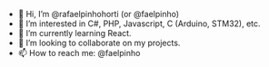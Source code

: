 - 👋 Hi, I’m @rafaelpinhohorti (or @faelpinho)
- 👀 I’m interested in C#, PHP, Javascript, C (Arduino, STM32), etc.
- 🌱 I’m currently learning React.
- 💞️ I’m looking to collaborate on my projects.
- 📫 How to reach me: @faelpinho

<!---
rafaelpinhohorti/rafaelpinhohorti is a ✨ special ✨ repository because its `README.md` (this file) appears on your GitHub profile.
You can click the Preview link to take a look at your changes.
--->
